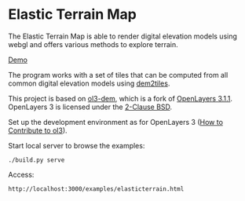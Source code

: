 Elastic Terrain Map
=========

The Elastic Terrain Map is able to render digital elevation models using webgl and offers various methods to explore terrain.

[Demo](http://elasticterrain.xyz)

The program works with a set of tiles that can be computed from all common digital elevation models using [dem2tiles](https://github.com/buddebej/dem2tiles).

This project is based on [ol3-dem](http://github.com/buddebej/ol3-dem/), which is a fork of [OpenLayers 3.1.1](https://github.com/openlayers/ol3). 
OpenLayers 3 is licensed under the [2-Clause BSD](https://tldrlegal.com/license/bsd-2-clause-license-(freebsd)).

Set up the development environment as for OpenLayers 3 ([How to Contribute to ol3](https://github.com/buddebej/elasticterrain/blob/master/ol3/CONTRIBUTING.md)).

Start local server to browse the examples:

```
./build.py serve
```

Access:

```
http://localhost:3000/examples/elasticterrain.html
```


